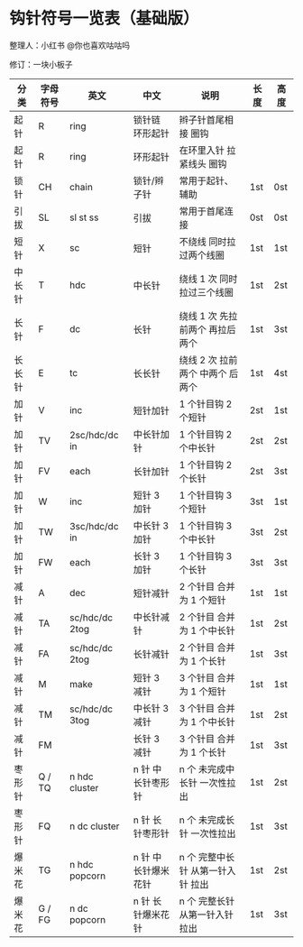 # 钩针符号一览表（基础版）

整理人：小红书 @你也喜欢咕咕吗

修订：一块小板子

| 分类 | 字母符号 | 英文 | 中文 | 说明 | 长度 | 高度 |
| --- | --- | --- | --- | --- | --- | --- |
| 起针 | R | ring | 锁针链 环形起针 | 辫子针首尾相接 圈钩 |  |  |
| 起针 | R | ring | 环形起针 | 在环里入针 拉紧线头 圈钩 |  |  |
| 锁针 | CH | chain | 锁针/辫子针 | 常用于起针、辅助 | 1st | 0st |
| 引拔 | SL | sl st ss | 引拔 | 常用于首尾连接 | 0st | 0st |
| 短针 | X | sc | 短针 | 不绕线 同时拉过两个线圈 | 1st | 1st |
| 中长针 | T | hdc | 中长针 | 绕线 1 次 同时拉过三个线圈 | 1st | 2st |
| 长针 | F | dc | 长针 | 绕线 1 次 先拉前两个 再拉后两个 | 1st | 3st |
| 长长针 | E | tc | 长长针 | 绕线 2 次 拉前两个 中两个 后两个 | 1st | 4st |
| 加针 | V | inc | 短针加针 | 1 个针目钩 2 个短针 | 2st | 1st |
| 加针 | TV | 2sc/hdc/dc in | 中长针加针 | 1 个针目钩 2 个中长针 | 2st | 2st |
| 加针 | FV | each | 长针加针 | 1 个针目钩 2 个长针 | 2st | 3st |
| 加针 | W | inc | 短针 3 加针 | 1 个针目钩 3 个短针 | 3st | 1st |
| 加针 | TW | 3sc/hdc/dc in | 中长针 3 加针 | 1 个针目钩 3 个中长针 | 3st | 2st |
| 加针 | FW | each | 长针 3 加针 | 1 个针目钩 3 个长针 | 3st | 3st |
| 减针 | A | dec | 短针减针 | 2 个针目 合并为 1 个短针 | 1st | 1st |
| 减针 | TA | sc/hdc/dc 2tog | 中长针减针 | 2 个针目 合并为 1 个中长针 | 1st | 2st |
| 减针 | FA | sc/hdc/dc 2tog | 长针减针 | 2 个针目 合并为 1 个长针 | 1st | 3st |
| 减针 | M | make | 短针 3 减针 | 3 个针目 合并为 1 个短针 | 1st | 1st |
| 减针 | TM | sc/hdc/dc 3tog | 中长针 3 减针 | 3 个针目 合并为 1 个中长针 | 1st | 2st |
| 减针 | FM |  | 长针 3 减针 | 3 个针目 合并为 1 个长针 | 1st | 3st |
| 枣形针 | Q / TQ | n hdc cluster | n 针 中长针枣形针 | n 个 未完成中长针 一次性拉出 | 1st | 2st |
| 枣形针 | FQ | n dc cluster | n 针 长针枣形针 | n 个 未完成长针 一次性拉出 | 1st | 3st |
| 爆米花 | TG | n hdc popcorn | n 针 中长针爆米花针 | n 个 完整中长针 从第一针入针 拉出 | 1st | 2st |
| 爆米花 | G / FG | n dc popcorn | n 针 长针爆米花针 | n 个 完整长针 从第一针入针 拉出 | 1st | 3st | 